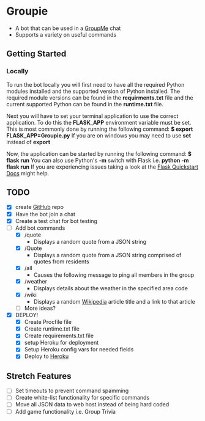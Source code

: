 # Groupie

* A bot that can be used in a [GroupMe](https://www.groupme.com "GroupMe Homepage") chat
* Supports a variety on useful commands

## Getting Started
### Locally
To run the bot locally you will first need to have all the required Python modules installed and the supported version of Python installed.  The required module versions can be found in the **requirments.txt** file and the current supported Python can be found in the **runtime.txt** file.

Next you will have to set your terminal application to use the correct application. To do this the **FLASK_APP** environment variable must be set. This is most commonly done by running the following command: **$ export FLASK_APP=Groupie.py**
If you are on windows you may need to use **set** instead of **export**

Now, the application can be started by running the following command: **$ flask run**
You can also use Python's **-m** switch with Flask i.e. **python -m flask run**
If you are experiencing issues taking a look at the [Flask Quickstart Docs](http://flask.pocoo.org/docs/0.12/quickstart/ "Flask Quickstart") might help.

## TODO

* [x] create [GitHub](https://www.github.com "GitHub Homepage") repo
* [x] Have the bot join a chat
* [x] Create a test chat for bot testing
* [ ] Add bot commands
  * [x] /quote
    * Displays a random quote from a JSON string
  * [x] /Quote
    * Displays a random quote from a JSON string comprised of quotes from residents
  * [x] /all
    * Causes the following message to ping all members in the group
  * [x] /weather
    * Displays details about the weather in the specified area code
  * [x] /wiki
    * Displays a random [Wikipedia](https://en.wikipedia.org/ "Wikipedia Homepage") article title and a link to that article
  * [ ] More ideas?
* [x] DEPLOY!
  * [x] Create Procfile file
  * [x] Create runtime.txt file
  * [x] Create requirements.txt file
  * [x] setup Heroku for deployment
  * [x] Setup Heroku config vars for needed fields
  * [x] Deploy to [Heroku](https://www.heroku.com "Heroku Homepage")

## Stretch Features
* [ ] Set timeouts to prevent command spamming
* [ ] Create white-list functionality for specific commands
* [ ] Move all JSON data to web host instead of being hard coded
* [ ] Add game functionality i.e. Group Trivia 
